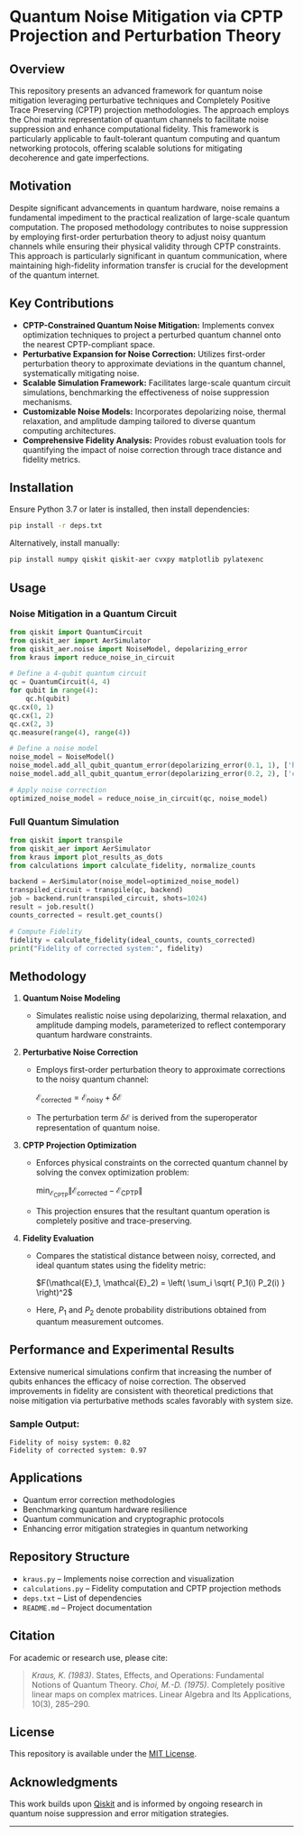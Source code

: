 # Quantum Noise Mitigation via CPTP Projection and Perturbation Theory

## Overview
This repository presents an advanced framework for quantum noise mitigation leveraging perturbative techniques and Completely Positive Trace Preserving (CPTP) projection methodologies. The approach employs the Choi matrix representation of quantum channels to facilitate noise suppression and enhance computational fidelity. This framework is particularly applicable to fault-tolerant quantum computing and quantum networking protocols, offering scalable solutions for mitigating decoherence and gate imperfections.

## Motivation
Despite significant advancements in quantum hardware, noise remains a fundamental impediment to the practical realization of large-scale quantum computation. The proposed methodology contributes to noise suppression by employing first-order perturbation theory to adjust noisy quantum channels while ensuring their physical validity through CPTP constraints. This approach is particularly significant in quantum communication, where maintaining high-fidelity information transfer is crucial for the development of the quantum internet.

## Key Contributions
- **CPTP-Constrained Quantum Noise Mitigation:** Implements convex optimization techniques to project a perturbed quantum channel onto the nearest CPTP-compliant space.
- **Perturbative Expansion for Noise Correction:** Utilizes first-order perturbation theory to approximate deviations in the quantum channel, systematically mitigating noise.
- **Scalable Simulation Framework:** Facilitates large-scale quantum circuit simulations, benchmarking the effectiveness of noise suppression mechanisms.
- **Customizable Noise Models:** Incorporates depolarizing noise, thermal relaxation, and amplitude damping tailored to diverse quantum computing architectures.
- **Comprehensive Fidelity Analysis:** Provides robust evaluation tools for quantifying the impact of noise correction through trace distance and fidelity metrics.

## Installation
Ensure Python 3.7 or later is installed, then install dependencies:

```bash
pip install -r deps.txt
```

Alternatively, install manually:

```bash
pip install numpy qiskit qiskit-aer cvxpy matplotlib pylatexenc
```

## Usage

### Noise Mitigation in a Quantum Circuit

```python
from qiskit import QuantumCircuit
from qiskit_aer import AerSimulator
from qiskit_aer.noise import NoiseModel, depolarizing_error
from kraus import reduce_noise_in_circuit

# Define a 4-qubit quantum circuit
qc = QuantumCircuit(4, 4)
for qubit in range(4):
    qc.h(qubit)
qc.cx(0, 1)
qc.cx(1, 2)
qc.cx(2, 3)
qc.measure(range(4), range(4))

# Define a noise model
noise_model = NoiseModel()
noise_model.add_all_qubit_quantum_error(depolarizing_error(0.1, 1), ['h'])
noise_model.add_all_qubit_quantum_error(depolarizing_error(0.2, 2), ['cx'])

# Apply noise correction
optimized_noise_model = reduce_noise_in_circuit(qc, noise_model)
```

### Full Quantum Simulation

```python
from qiskit import transpile
from qiskit_aer import AerSimulator
from kraus import plot_results_as_dots
from calculations import calculate_fidelity, normalize_counts

backend = AerSimulator(noise_model=optimized_noise_model)
transpiled_circuit = transpile(qc, backend)
job = backend.run(transpiled_circuit, shots=1024)
result = job.result()
counts_corrected = result.get_counts()

# Compute Fidelity
fidelity = calculate_fidelity(ideal_counts, counts_corrected)
print("Fidelity of corrected system:", fidelity)
```

## Methodology

1. **Quantum Noise Modeling**
   - Simulates realistic noise using depolarizing, thermal relaxation, and amplitude damping models, parameterized to reflect contemporary quantum hardware constraints.

2. **Perturbative Noise Correction**
   - Employs first-order perturbation theory to approximate corrections to the noisy quantum channel:
     
     $\mathcal{E}_{\text{corrected}} = \mathcal{E}_{\text{noisy}} + \delta \mathcal{E}$
     
   - The perturbation term $\delta \mathcal{E}$ is derived from the superoperator representation of quantum noise.

3. **CPTP Projection Optimization**
   - Enforces physical constraints on the corrected quantum channel by solving the convex optimization problem:
     
     $\min_{\mathcal{E}_{\text{CPTP}}} \| \mathcal{E}_{\text{corrected}} - \mathcal{E}_{\text{CPTP}} \|$
     
   - This projection ensures that the resultant quantum operation is completely positive and trace-preserving.

4. **Fidelity Evaluation**
   - Compares the statistical distance between noisy, corrected, and ideal quantum states using the fidelity metric:
     
     $F(\mathcal{E}_1, \mathcal{E}_2) = \left( \sum_i \sqrt{ P_1(i) P_2(i) } \right)^2$
     
   - Here, $P_1$ and $P_2$ denote probability distributions obtained from quantum measurement outcomes.

## Performance and Experimental Results
Extensive numerical simulations confirm that increasing the number of qubits enhances the efficacy of noise correction. The observed improvements in fidelity are consistent with theoretical predictions that noise mitigation via perturbative methods scales favorably with system size.

### Sample Output:
```
Fidelity of noisy system: 0.82
Fidelity of corrected system: 0.97
```

## Applications
- Quantum error correction methodologies
- Benchmarking quantum hardware resilience
- Quantum communication and cryptographic protocols
- Enhancing error mitigation strategies in quantum networking

## Repository Structure
- `kraus.py` – Implements noise correction and visualization
- `calculations.py` – Fidelity computation and CPTP projection methods
- `deps.txt` – List of dependencies
- `README.md` – Project documentation

## Citation
For academic or research use, please cite:
> *Kraus, K. (1983)*. States, Effects, and Operations: Fundamental Notions of Quantum Theory.
> *Choi, M.-D. (1975)*. Completely positive linear maps on complex matrices. Linear Algebra and Its Applications, 10(3), 285–290.

## License
This repository is available under the [MIT License](LICENSE).

## Acknowledgments
This work builds upon [Qiskit](https://qiskit.org/) and is informed by ongoing research in quantum noise suppression and error mitigation strategies.

---

